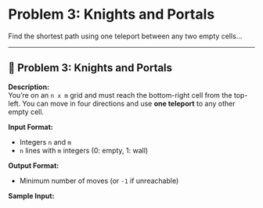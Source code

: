 # Problem 3: Knights and Portals

Find the shortest path using one teleport between any two empty cells...

---

## 🔸 Problem 3: Knights and Portals

**Description:**  
You’re on an `n x m` grid and must reach the bottom-right cell from the top-left. You can move in four directions and use **one teleport** to any other empty cell.

**Input Format:**
- Integers `n` and `m`
- `n` lines with `m` integers (0: empty, 1: wall)

**Output Format:**
- Minimum number of moves (or `-1` if unreachable)

**Sample Input:**
